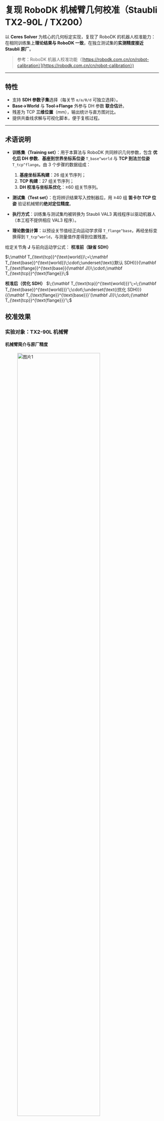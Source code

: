 # 复现 RoboDK 机械臂几何校准（Staubli TX2‑90L / TX200）

以 **Ceres Solver** 为核心的几何标定实现，复现了 RoboDK 的机器人校准能力：在相同训练集上**理论结果与 RoboDK 一致**，在独立测试集的**实测精度接近 Staubli 原厂**。

> 参考：RoboDK 机器人校准功能（[https://robodk.com.cn/cn/robot-calibration）](https://robodk.com.cn/cn/robot-calibration）)

---

## 特性

* 支持 **SDH 参数子集**选择（每关节 `α/a/θ/d` 可独立选择）。
* **Base→World** 与 **Tool→Flange** 外参与 DH 参数 **联合估计**。
* 残差为 TCP **三维位置**（mm），输出统计与直方图对比。
* 提供共垂线求解与可视化脚本，便于复核过程。

---
## 术语说明
* **训练集（Training set）**：用于本算法与 RoboDK 共同辨识几何参数，包含 **优化后 DH 参数**、**基座到世界坐标系位姿** `T_base^world` 与 **TCP 到法兰位姿** `T_tcp^flange`。由 3 个步骤的数据组成：

  1. **基座坐标系构建**：26 组关节序列；
  2. **TCP 构建**：27 组关节序列；
  3. **DH 校准与坐标系优化**：≥60 组关节序列。
* **测试集（Test set）**：在将辨识结果写入控制器后，用 ≥40 组 **笛卡尔 TCP 位姿** 验证机械臂的**绝对定位精度**。
* **执行方式**：训练集与测试集均被转换为 Staubli VAL3 离线程序以驱动机器人（本工程不提供相应 VAL3 程序）。
* **理论数值计算**：以预设关节值经正向运动学求得 `T_flange^base`，再经坐标变换得到 `T_tcp^world`，与测量值作差得到位置残差。

给定关节角 $\mathbf{J}$ 与前向运动学公式：
**校准前（缺省 SDH）**

  $\;\mathbf T_{\text{tcp}}^{\text{world}}\;=\;\mathbf T_{\text{base}}^{\text{world}}\;\cdot\;\underset{\text{(默认 SDH)}}{\mathbf T_{\text{flange}}^{\text{base}}(\mathbf J)}\;\cdot\;\mathbf T_{\text{tcp}}^{\text{flange}}\;$


**校准后（优化 SDH）**
  $\;{\mathbf T_{\text{tcp}}^{\text{world}}}'\;=\;{\mathbf T_{\text{base}}^{\text{world}}}'\;\cdot\;\underset{\text{(优化 SDH)}}{{\mathbf T_{\text{flange}}^{\text{base}}}'(\mathbf J)}\;\cdot\;{\mathbf T_{\text{tcp}}^{\text{flange}}}'\;$

## 校准效果

### 实验对象：TX2-90L 机械臂

#### 机械臂简介与原厂精度
<figure>
  <img src="doc/TX2-90L/TX2-90L简介.png" alt="图片1" width="80%">
</figure>

*数据来源：robodk.com/robot/Staubli/TX2-90L*

![TX2-90L 原厂精度](doc/TX2-90L/原厂校准位置精度截图-TX2-90L.png)
*Staubli 原厂绝对定位精度：全工作空间 mean 0.07 mm、90%max 0.11 mm；在 508×508×508 mm 立方体子域内 mean 0.05 mm、90%max 0.08 mm。*
*数据来源：*[*doc/TX2-90L/AbsoluteCalibrationQualityReport_TX2-90L.pdf*](doc/TX2-90L/AbsoluteCalibrationQualityReport_TX2-90L.pdf)

#### 校准对比与结论
**绝对定位精度图示（单位：mm）**
<p align="center">
  <figure style="display:inline-block; text-align:center; margin: 0 10px;">
    <img src="results/TX2-90L/accuracy_stats_hist_TX2-90L.png" alt="图片1" width="80%">
    <figcaption>本算法（训练集）校准前、后理论精度直方图</figcaption>
  </figure>
  <figure style="display:inline-block; text-align:center; margin: 0 10px;">
    <img src="doc/TX2-90L/RoboD校准位置精度截图-TX2-90L.png" alt="图片2" width="100%">
    <figcaption>RoboDK（训练集）校准前、后理论精度直方图</figcaption>
  </figure>
</p>

**绝对定位精度数据（单位：mm）**
相同颜色为对比项。

|  算法  |                        数据集                        |                         校准状态                          |                          mean                           |                           max                           |                         90%max                          |                           σ                            |                           6σ                           |                  num of points                   |
| :----: | :--------------------------------------------------: | :-------------------------------------------------------: | :-----------------------------------------------------: | :-----------------------------------------------------: | :-----------------------------------------------------: | :----------------------------------------------------: | :----------------------------------------------------: | :----------------------------------------------: |
| 本算法 | <span style="background-color:#FFF2CC">训练集</span> | <span style="background-color:#FFF2CC">校准前（理论数值） | <span style="background-color:#FFF2CC">0.466283</span>  | <span style="background-color:#FFF2CC">0.874976</span>  | <span style="background-color:#FFF2CC">0.647841</span>  | <span style="background-color:#FFF2CC">0.152851</span> | <span style="background-color:#FFF2CC">0.917108</span> | <span style="background-color:#FFF2CC">60</span> |
|        |    <span style="background-color:#E2EFDA">训练集     | <span style="background-color:#E2EFDA">校准后（理论数值） | <span style="background-color:#E2EFDA">0.039163</span>  | <span style="background-color:#E2EFDA">0.098429</span>  | <span style="background-color:#E2EFDA">0.062382</span>  | <span style="background-color:#E2EFDA">0.017692</span> | <span style="background-color:#E2EFDA">0.106153</span> | <span style="background-color:#E2EFDA">60</span> |
|        |    <span style="background-color:#FCE4D6">测试集     | <span style="background-color:#FCE4D6">校准后（实际测量） | <span style="background-color:#FCE4D6">0.0509466</span> | <span style="background-color:#FCE4D6">0.1020001</span> | <span style="background-color:#FCE4D6">0.0838984</span> |    <span style="background-color:#FCE4D6">—</span>     |    <span style="background-color:#FCE4D6">—</span>     | <span style="background-color:#FCE4D6">40</span> |
| RoboDK |    <span style="background-color:#FFF2CC">训练集     | <span style="background-color:#FFF2CC">校准前（理论数值） |   <span style="background-color:#FFF2CC">0.466</span>   |   <span style="background-color:#FFF2CC">0.875</span>   |     <span style="background-color:#FFF2CC">—</span>     |  <span style="background-color:#FFF2CC">0.154</span>   |  <span style="background-color:#FFF2CC">0.929</span>   | <span style="background-color:#FFF2CC">60</span> |
|        |    <span style="background-color:#E2EFDA">训练集     | <span style="background-color:#E2EFDA">校准后（理论数值） |   <span style="background-color:#E2EFDA">0.039</span>   |   <span style="background-color:#E2EFDA">0.098</span>   |     <span style="background-color:#E2EFDA">—</span>     |  <span style="background-color:#E2EFDA">0.018</span>   |  <span style="background-color:#E2EFDA">0.093</span>   | <span style="background-color:#E2EFDA">60</span> |

> 原始数据与报表见 `RobotCalib/doc/TX2-90L/` 与 `RobotCalib/results/TX2-90L/`。

**要点：**

* 与 RoboDK 在同一训练集上的**理论**结果一致量级。
* 写入控制器后的**实测**精度位于 Staubli 原厂报告立方体子域水平附近。
* 测试集位姿分布与训练集不同，误差略有上浮，符合预期。
---

### 实验对象：TX200 机械臂

#### 机械臂简介与原厂精度

<figure>
  <img src="doc/TX200/TX200简介.png" alt="图片1" width="80%">
</figure>

*数据来源：robodk.com/robot/Staubli/TX200*

![TX200 原厂精度](doc/TX200/原厂校准位置精度截图-TX200.png)
*Staubli 原厂绝对定位精度：全工作空间 mean 0.17 mm、90%max 0.26 mm；在 847×847×847 mm 立方体子域内 mean 0.13 mm、90%max 0.18 mm。*
*数据来源：*[*doc/TX200/AbsoluteCalibrationQualityReport_TX200.pdf*](doc/TX200/AbsoluteCalibrationQualityReport_TX200.pdf)


#### 校准对比与结论
**绝对定位精度图示（单位：mm）**
<p align="center">
  <figure style="display:inline-block; text-align:center; margin: 0 10px;">
    <img src="results/TX200/accuracy_stats_hist_TX200.png" alt="图片1" width="80%">
    <figcaption>本算法（训练集）校准前、后理论精度直方图</figcaption>
  </figure>
  <figure style="display:inline-block; text-align:center; margin: 0 10px;">
    <img src="doc/TX200/RoboDK校准位置精度截图-TX200.png" alt="图片2" width="100%">
    <figcaption>RoboDK（训练集）校准前、后理论精度直方图</figcaption>
  </figure>
</p>

**绝对定位精度数据（单位：mm）**
相同颜色为对比项。

|  算法  |                        数据集                        |                             校准状态                             |                          mean                          |                          max                           |                         90%max                         |                           σ                            |                           6σ                           |                   num of points                   |
| :----: | :--------------------------------------------------: | :--------------------------------------------------------------: | :----------------------------------------------------: | :----------------------------------------------------: | :----------------------------------------------------: | :----------------------------------------------------: | :----------------------------------------------------: | :-----------------------------------------------: |
| 本算法 | <span style="background-color:#FFF2CC">训练集</span> | <span style="background-color:#FFF2CC">校准前（理论数值）</span> | <span style="background-color:#FFF2CC">1.285361</span> | <span style="background-color:#FFF2CC">2.141703</span> | <span style="background-color:#FFF2CC">1.673369</span> | <span style="background-color:#FFF2CC">0.306290</span> | <span style="background-color:#FFF2CC">1.837739</span> | <span style="background-color:#FFF2CC">107</span> |
|        | <span style="background-color:#E2EFDA">训练集</span> | <span style="background-color:#E2EFDA">校准后（理论数值）</span> | <span style="background-color:#E2EFDA">0.142412</span> | <span style="background-color:#E2EFDA">0.487590</span> | <span style="background-color:#E2EFDA">0.213881</span> | <span style="background-color:#E2EFDA">0.071394</span> | <span style="background-color:#E2EFDA">0.428367</span> | <span style="background-color:#E2EFDA">107</span> |
|        | <span style="background-color:#FCE4D6">测试集</span> | <span style="background-color:#FCE4D6">校准后（实际测量）</span> | <span style="background-color:#FCE4D6">0.143818</span> | <span style="background-color:#FCE4D6">0.501294</span> | <span style="background-color:#FCE4D6">0.246057</span> |    <span style="background-color:#FCE4D6">—</span>     |    <span style="background-color:#FCE4D6">—</span>     | <span style="background-color:#FCE4D6">44</span>  |
| RoboDK | <span style="background-color:#FFF2CC">训练集</span> | <span style="background-color:#FFF2CC">校准前（理论数值）</span> |  <span style="background-color:#FFF2CC">1.269</span>   |  <span style="background-color:#FFF2CC">2.128</span>   |    <span style="background-color:#FFF2CC">—</span>     |  <span style="background-color:#FFF2CC">0.309</span>   |  <span style="background-color:#FFF2CC">2.196</span>   | <span style="background-color:#FFF2CC">107</span> |
|        | <span style="background-color:#E2EFDA">训练集</span> | <span style="background-color:#E2EFDA">校准后（理论数值）</span> |  <span style="background-color:#E2EFDA">0.142</span>   |  <span style="background-color:#E2EFDA">0.488</span>   |    <span style="background-color:#E2EFDA">—</span>     |  <span style="background-color:#E2EFDA">0.072</span>   |  <span style="background-color:#E2EFDA">0.358</span>   | <span style="background-color:#E2EFDA">107</span> |


> 原始数据与报表见 `RobotCalib/doc/TX200/` 与 `RobotCalib/results/TX200/`。

**要点：**
* 与 RoboDK 在同一训练集上的**理论**结果一致量级。
* **实测**精度位于原厂全域与立方体子域之间；由于训练/测试子域范围较原厂报告更大，误差略有放大属预期。
* 测试集位姿分布更复杂，精度略低于训练集理论值。
---
**总体结论**
在 TX2-90L 与 TX200 两个样例上，本算法成功复现了 RoboDK 的校准能力；写入控制器后的实测绝对精度接近 Staubli 原厂校准水平。

---

## 环境依赖

* C++17 编译器（GCC 9+/Clang 10+/MSVC 2019+）
* CMake 3.16+
* [Eigen 3](https://eigen.tuxfamily.org/)
* [Ceres Solver](http://ceres-solver.org/)（含 `EigenQuaternionParameterization`）
* [yaml-cpp](https://github.com/jbeder/yaml-cpp)
* Python 3（可视化脚本：`numpy`、`matplotlib`）

**Ubuntu 示例：**

```bash
sudo apt update
sudo apt install -y build-essential cmake libeigen3-dev libyaml-cpp-dev libceres-dev \
                    python3 python3-pip
pip3 install -U numpy matplotlib
```

**macOS (Homebrew)：**

```bash
brew install cmake eigen ceres-solver yaml-cpp
pip3 install -U numpy matplotlib
```

---

## 编译
终端进入工程目录
```bash
mkdir build && cd build
cmake .. && make -j8
```

可执行文件输出：`build/RobotCalibration`

---

## 快速开始（内置样例）

项目提供两套样例数据 `TX2-90L / TX200`，样例数据是我在现场使用高精度设备采集的，并提供两套校准模型选项 `simple / complete`,推荐使用complete校准模型，本文所有的校准数据均使用complete模型获得：

```bash
# 运行样例：TX2-90L + complete
./build/RobotCalibration TX2-90L complete

# 运行样例：TX200 + complete
./build/RobotCalibration TX200 complete
```

**命令行参数：**

```
Usage: RobotCalibration <robot_name: TX2-90L|TX200> <calib_mode: simple|complete>
```

程序会自动读取：
* DH：`config/DH/<robot_name>-default.yml`
* 选项：`config/option/CalibConfig<Simple|Complete>.yml`
* 测量：`config/measured/<robot_name>/机器人校准-Calibration.csv（及 Base/Tool 初始化所需 CSV）`

输出默认写入：`results/<robot_name>/`

---

## 数据与配置

### 1) 训练集与测试集
* **训练集**：用于辨识 DH 参数与 Base/Tool 外参，包含三步：

  1. **机器人校准-BaseSetup.csv**（26 组关节序列）：前 13 组确定 J1 旋转轴，后 13 组确定 J2 旋转轴。
  2. **机器人校准-ToolSetup.csv**（27 组）：前 13 组确定 J5 旋转轴，后 13 组确定 J6 旋转轴，余 1 组用于确定 TCP 在法兰中的 3D 位置。
  3. **机器人校准-Calibration.csv**（≥60 组）：用于 DH 参数与坐标系联合优化。
* **测试集**：≥40 个 TCP 位姿（笛卡尔），用于验证绝对定位精度。

**CSV 格式（12 列，首行表头跳过）**

```
J1, J2, J3, J4, J5, J6, MX, MY, MZ, _, _, _
```

* `J1..J6`：关节角（°）；`MX,MY,MZ`：TCP 在测量参考系下的位置（mm）。
* 列数不足的行会被丢弃。

### 2) DH 参数（YAML）

以每关节的 `alpha/a/theta/d` 描述标准 DH：

```yaml
DH_parameters:
  - {alpha: 0.0, a: 0.0, theta: 0.0, d: 0.0}
  - {alpha: ...}
  # ...
```

### 3) 标定选项（YAML）

用布尔开关选择每个关节需要参与标定的项：

```yaml
calib_option:
  - {calib_alpha: false, calib_a: true, calib_theta: false, calib_d: true}
  - {calib_alpha: ...}
  # ...
```
程序会将被选中的 `α/a/θ/d` 组成一条“联合优化参数块”，与 Base/Tool 外参一并进入 Ceres。

---

## 运行机制（概要）

* **前向运动学**：按 **标准 DH** 依次累乘，输入关节角会与 `θ` 偏置相加后统一转弧度；使用 `ceres::sin/cos` 支持自动求导。
* **参数化**：Base→World 与 Tool→Flange 姿态使用四元数表示，在ceres参与优化。
* **残差**：仅使用 TCP **位置**残差（mm）。

**约定：**
* 角度：关节输入默认**度**；。
* 四元数数组顺序为 `[x, y, z, w]`。
* 坐标：位置单位 mm，右手参考系。

---

## 输出与可视化

运行结束后，`results/<robot_name>/` 下包含：

* `OptimalReport_<robot_name>.txt`：
  * Base/Tool 外参（平移 + 四元数）
  * 原始与优化后的 DH 表
  * 逐样本三维位置误差及统计
* `accuracy_stats_hist_<robot_name>.png`：校准前后的定位精度对比直方图

手动生成直方图（可自定义输入报告路径）：

```bash
python3 code/scripts/visualize_optimal_report.py results/TX200/OptimalReport_TX200.txt
```

演示平面法向与法向可视化（示例脚本）：

```bash
python3 code/scripts/visualize_normal_plane.py
```

---

## Docker（可选）

如需在容器内复现实验：

```bash
# 构建
docker build -t robotcalib -f docker/Dockerfile .

# 运行（挂载当前工程，启用多核）
docker run --rm -it robotcalib \
    bash -lc "mkdir build && cd build && cmake .. && make -j8 && ./build/RobotCalibration TX2-90L complete"
```

> 如需导出图片到宿主机，确保将 `results/` 目录挂载到宿主机路径。

---

## 常见问题

* **CSV 报错/丢行**：确认每行 **12 列**；首行作为表头会被跳过。
* **四元数方向异常**：注意数组顺序为 `[x,y,z,w]`；报告/配置与内部实现需一致。
* **与 ZYZ 习惯不一致**：项目内部欧拉角展示用 **XYZ**；如需 ZYZ，请在 I/O 层做格式转换。
* **编译找不到 `ceres::sin/cos`**：请确保包含 Ceres 头文件并正确链接 `ceres`。